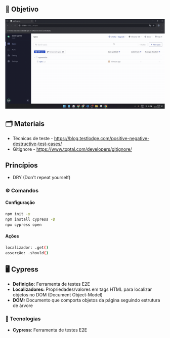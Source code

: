 ## 🎯 Objetivo
![Preview](./docs/preview-aula2.gif)

## 🗂️ Materiais

- Técnicas de teste - https://blog.testlodge.com/positive-negative-destructive-test-cases/
- Gitignore - https://www.toptal.com/developers/gitignore/

## Princípios

- DRY (Don't repeat yourself)

### ⚙️ Comandos

#### Configuração
```bash
npm init -y
npm install cypress -D
npx cypress open
```

#### Ações
```bash
localizador: .get()
asserção: .should()
```

## 🖥️ Cypress

- **Definição:** Ferramenta de testes E2E
- **Localizadores:** Propriedades/valores em tags HTML para localizar objetos no DOM (Document Object-Model)
- **DOM:** Documento que comporta objetos da página seguindo estrutura de árvore

### 🧰 Tecnologias

- **Cypress**: Ferramenta de testes E2E

